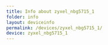 ```yaml
---
title: Info about zyxel_nbg5715_1
folder: info
layout: deviceinfo
permalink: /devices/zyxel_nbg5715_1/
device: zyxel_nbg5715_1
---
```

